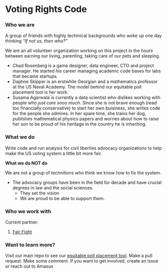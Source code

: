 # Voting Rights Code

### Who we are
A group of friends with highly techinical backgrounds who woke up one day thinking _"If not us, then who?"_

We are an all volunteer organization working on this project in the hours between earning our living, parenting, taking care of our pets and sleeping.

* Chad Rosenberg is a game designer, data engineer, CTO and project manager. He started his career managing academic code bases for labs that became startups.  
* Daphne Skipper is an erstwhile Georgian and a mathematics professor at the US Naval Academy. The model behind our equitable poll placement tool is her work. 
* Susama Agarwala is currently a data scientist who dislikes working with people who _just care sooo much_. Since she is not brave enough (read too financially conservative) to start her own buisiness, she writes code for the people she admires. In her spare time, she trains her dog, publishes mathematical physics papers and worries about how to raise her son to be proud of his heritage in the country he is inheriting.

### What we do
Write code and run analysis for civil liberties advocacy organizations to help make the US voting system a little bit more fair. 

**What we do NOT do**

We are not a group of technitions who think we know how to fix the system.

* The advocacy groups have been in the field for decade and have crucial degrees in law and the social sciences.
  * They set the vision
  * We are proud to be able to support them.

### Who we work with
Current partner:
1. [Fair Fight](https://fairfight.com/)

### Want to learn more?
Visit our main repo to see our [equitable poll placement tool](https://github.com/Voting-Rights-Code/Equitable-Polling-Locations). Make a pull request. Make some comment. 
If you want to get involved, create an issue or reach out to Amasus

